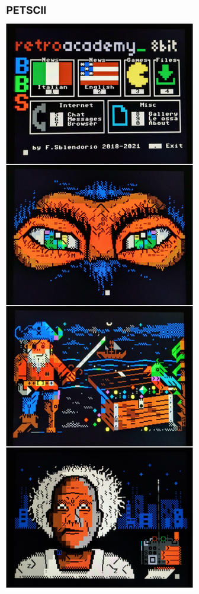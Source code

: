 # PETSCII

![petscii_retroacademy](petscii_retroacademy.jpg)
![petscii_art1](petscii_art1.jpg)
![petscii_art2](petscii_art2.jpg)
![petscii_art3](petscii_art3.jpg)
